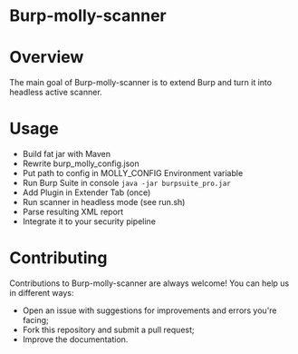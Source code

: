 # Burp-molly-scanner

# Overview
The main goal of Burp-molly-scanner is to extend Burp and turn it into headless active scanner.

# Usage
* Build fat jar with Maven
* Rewrite burp_molly_config.json
* Put path to config in MOLLY_CONFIG Environment variable
* Run Burp Suite in console `java -jar burpsuite_pro.jar`
* Add Plugin in Extender Tab (once)
* Run scanner in headless mode (see run.sh)
* Parse resulting XML report
* Integrate it to your security pipeline

# Contributing
Contributions to Burp-molly-scanner are always welcome! You can help us in different ways:
  * Open an issue with suggestions for improvements and errors you're facing;
  * Fork this repository and submit a pull request;
  * Improve the documentation.
